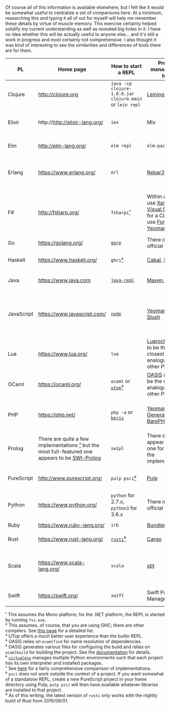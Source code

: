Of course all of this information is available elsewhere, but I felt like it would be somewhat useful to centralize a set of comparisons here. At a minimum, researching this and typing it all of out for myself will help me remember these details by virtue of muscle memory. This exercise certainly helped solidify my current understanding as well as revealed big holes in it.
I have no idea whether this will be actually useful to anyone else... and it's still a work in progress and most certainly not comprehensive. I also thought it was kind of interesting to see the similarities and differences of tools there are for them.

| PL | Home page | How to start a REPL | Project management tool |  How to create a new project | How to manage dependencies | How to build a project | Library repository |  
| --- | --- | --- | --- | --- | --- | --- | --- |
| Clojure | http://clojure.org | `java -cp clojure-1.8.0.jar clojure.main` <br/> or `lein repl` | [Leiningen](https://leiningen.org/) | `lein new new-project` | Listed in `project.clj` by their Maven coordinates | `lein compile` | https://clojars.org |
| Elixir | http://http://elixir-lang.org/ | `iex` | Mix | `mix new new_project` | Listed in `mix.exs` by name and semver if using Hex, or by git repo if using just Mix  | `mix compile` | https://hex.pm/ |
| Elm | http://elm-lang.org/ | `elm repl` | `elm-package` | There is no scaffolding tool. | Add new ones via `elm-package install` to `elm-package.json` | `elm make` | http://package.elm-lang.org/ |
| Erlang | https://www.erlang.org/ | `erl` | [Rebar3](http://www.rebar3.org/) | `rebar3 new release new_project` | Listed in `rebar.config` by name and semver if using Hex, or by git repo if using just Mix | `rebar3 compile` | https://hex.pm/ |
| F# | http://fsharp.org/ | `fsharpi`[¹](#fsharp-compiler) | Within an IDE, use [Xamarin](https://www.xamarin.com/) or [Visual Studio](https://www.visualstudio.com/); for a CLI tool use [Forge](http://forge.run) or [Yeoman](https://github.com/fsprojects/generator-fsharp) | See the documentation for the tools mentioned in the previous cell. | Use [Paket](https://fsprojects.github.io/Paket/) to manage them in `paket.dependencies` | See the documentation for the tools mentioned in the Project management tool cell. | https://www.nuget.org/ |
| Go | https://golang.org/ | [`gore`](https://github.com/motemen/gore) | There is no official one. | Read [this](https://golang.org/doc/code.html#Organization) for how set up a new project. | Read [this](https://github.com/golang/go/wiki/PackageManagementTools) for various different methods. | `go build` | No central repository exists |
| Haskell | https://www.haskell.org/ | `ghci`[²](#haskell-compiler) | [Cabal](https://www.haskell.org/cabal/), [Stack](https://www.haskellstack.org/) | `cabal init`, or `stack new new_project simple` | Listed in `new_project.cabal` or `stack.yaml` | `cabal build` or `stack build` | https://hackage.haskell.org/ or https://www.stackage.org/ |
| Java | https://www.java.com | [`java-repl`](https://github.com/albertlatacz/java-repl) | [Maven](https://maven.apache.org/), [Ant](https://http://ant.apache.org/) | `mvn -B archetype:generate...` | Listed in `pom.xml` by their Maven coordinates | `mvn compile` | https://mvnrepository.com/ |
| JavaScript | https://www.javascript.com/ | [`node`](https://nodejs.org/) | [Yeoman](http://yeoman.io/) or [Slush](http://slushjs.github.io/#/) | There are many project types available for Yeoman and Slush | Listed in `bower.json` using [Bower](https://bower.io/) | [Grunt](https://gruntjs.com/) seems to be the most popular but there are several others such as [Gulp](http://gulpjs.com/) and [Broccoli](http://broccolijs.com/) | https://www.npmjs.com/ |
| Lua | https://www.lua.org/ | `lua` | [Luarocks](https://luarocks.org/) seems to be the closest analogue to other PLs | Running `luarocks write-rockspec` in the project root generates a so-called rockfile | Listed in `new_project.rockfile` | `luarocks build` | http://luarocks.org/modules |
| OCaml | https://ocaml.org/ | `ocaml` or [`utop`](https://github.com/diml/utop)[³](#utop) | [OASIS](http://oasis.forge.ocamlcore.org/) seems to be the closest analogue to other PLs | There is no scaffolding tool. | If using OASIS, list them by name in the `_oasis` file [⁴](#ocamlfind) | `make`[⁵](#ocamlbuild) | https://opam.ocaml.org/packages |
| PHP | https://php.net/ | `php -a` or [`boris`](https://github.com/borisrepl/boris) | [Yeoman](http://yeoman.io/) with [Generator-BarePHP](https://github.com/juliangut/generator-barephp) | `yo barephp` | Listed in `composer.json` by package name or git repo URL if using [Composer](https://getcomposer.org/) | N/A | https://packagist.org/ |
| Prolog | There are quite a few implementations [⁷](#prolog) but the most full-featured one appears to be [SWI-Prolog](http://www.swi-prolog.org/) | `swipl` | There does not appear to be one for any of the implementations | N/A | There does not appear to be one for any of the implementations | N/A |  There is no official one, but there is a listing of packages for SWI-Prolog at http://www.swi-prolog.org/pack/list |
| PureScript | http://www.purescript.org/ | `pulp psci`[⁸](#psci) | [Pulp](https://github.com/bodil/pulp) | `pulp init` in a new project directory | Listed in `bower.json` by name and semver, installed with `bower install` | `pulp build` | https://bower.io/search/ |
| Python | https://www.python.org/ | `python` for 2.7.x, `python3` for 3.6.x | There is no official one | There is no official one but there is [`pyscaffold`](https://github.com/blue-yonder/pyscaffold/) | Listed in `requirements.txt`, installed with `pip install`[⁶](#virtualenv) | N/A | https://pypi.python.org/pypi |
| Ruby | https://www.ruby-lang.org/ | `irb` | [Bundler](http://bundler.io/) | `bundle gem new_project` | Added to `Gemfile` via `gem install` | N/A |  https://rubygems.org/ |
| Rust | https://www.rust-lang.org/ | [`rusti`](https://github.com/murarth/rusti)[⁹](#rusti) | [Cargo](https://crates.io/) | `cargo new new_project` | Listed in `Cargo.toml` by name and semver | `cargo build` | https://crates.io/ |
| Scala | https://www.scala-lang.org/ | `scala` | [sbt](http://www.scala-sbt.org/) | Start the sbt shell with `sbt new sbt/scala-seed.g8` then enter the new project name | Added through the sbt shell by mutating the `libraryDependencies` key in the `build.sbt` file | `sbt compile` | No central repository exists |
| Swift | https://swift.org/ | `swift` | Swift Package Manager | `swift package init --type executable` or use XCode | Listed in `Package.swift` by their git repo URL | `swift build` or build within XCode | There is no official one but IBM manages one, https://packagecatalog.com/ |


<a name="fsharp-compiler">¹</a> This assumes the Mono platform; for the .NET platform, the REPL is started by running `fsi.exe`.  
<a name="haskell-compiler">²</a> This assumes, of course, that you are using GHC; there are other compilers. See [this page](https://wiki.haskell.org/Implementations) for a detailed list.  
<a name="utop">³</a> UTop offers a _much_ better user experience than the bultin REPL.  
<a name="ocamlfind">⁴</a> OASIS relies on `ocamlfind` for name resolution of dependencies.  
<a name="ocamlbuild">⁵</a> OASIS generates various files for configuring the build and relies on `ocamlbuild` for building the project. See the [documentation](http://ocaml.org/learn/tutorials/setting_up_with_oasis.html#Goingfurther) for details.  
<a name="virtualenv">⁶</a> [`virtualenv`](https://virtualenv.pypa.io/) manages multiple Python environments such that each project has its own interpreter and installed packages.  
<a name="prolog">⁷</a> See [here]( https://en.wikipedia.org/wiki/Comparison_of_Prolog_implementations) for a fairly comprehensive comparison of implementations.  
<a name="psci">⁸</a> `psci` does not work outside the context of a project. If you want somewhat of a standalone REPL, create a new PureScript project in your home directory using Pulp; `pulp psci` will then have available whatever libraries are installed to that project.   
<a name="rusti">⁹</a> As of this writing, the latest version of `rusti` only works with the nightly build of Rust from 2016/08/01.  
